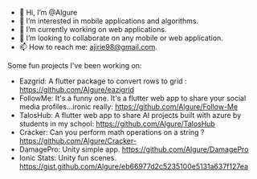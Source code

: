 - 👋 Hi, I’m @Algure
- 👀 I’m interested in mobile applications and algorithms.
- 🌱 I’m currently working on web applications.
- 💞️ I’m looking to collaborate on any mobile or web application.
- 📫 How to reach me: ajirie98@gmail.com.

Some fun projects I've been working on:
- Eazgrid: A flutter package to convert rows to grid : https://github.com/Algure/eazigrid
- FollowMe: It's a funny one. It's a flutter web app to share your social media profiles...ironic really: https://github.com/Algure/Follow-Me
- TalosHub: A flutter web app to share AI projects built with azure by students in my school: https://github.com/Algure/TalosHub
- Cracker: Can you perform math operations on a string ? https://github.com/Algure/Cracker-
- DamagePro: Unity simple app. https://github.com/Algure/DamagePro
- Ionic Stats: Unity fun scenes. https://gist.github.com/Algure/eb66977d2c5235100e5131a637f127ea
<!---
Algure/Algure is a ✨ special ✨ repository because its `README.md` (this file) appears on your GitHub profile.
You can click the Preview link to take a look at your changes.
--->
